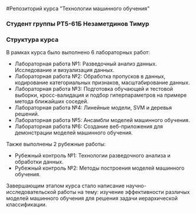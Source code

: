 #Репозиторий курса "Технологии машинного обучения"
### Студент группы РТ5-61Б Незаметдинов Тимур

### Структура курса

В рамках курса было выполнено 6 лабораторных работ:

* Лабораторная работа №1: Разведочный анализ данных. Исследование и визуализация данных.
* Лабораторная работа №2: Обработка пропусков в данных, кодирование категориальных признаков, масштабирование данных.
* Лабораторная работа №3: Подготовка обучающей и тестовой выборки, кросс-валидация и подбор гиперпараметров на примере метода ближайших соседей.
* Лабораторная работа №4: Линейные модели, SVM и деревья решений.
* Лабораторная работа №5: Ансамбли моделей машинного обучения.
* Лабораторная работа №6: Создание веб-приложения для демонстрации моделей машинного обучения.

Также выполнены 2 рубежные работы:

* Рубежный контроль №1: Технологии разведочного анализа и обработки данных.
* Рубежный контроль №2: Методы построения моделей машинного обучения.

Завершающим этапом курса стало написание научно-исследовательской работы на тему: изучение эффективности различых моделей машинного обучения для решения задачи иерархической классификации.